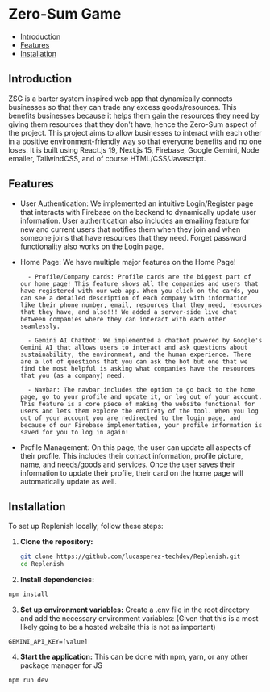 # Zero-Sum Game
- [Introduction](#introduction)
- [Features](#features)
- [Installation](#installation)

## Introduction

ZSG is a barter system inspired web app that dynamically connects businesses so that they can trade any excess goods/resources. This benefits businesses because it helps them gain the resources they need by giving them resources that they don't have, hence the Zero-Sum aspect of the project. This project aims to allow businesses to interact with each other in a positive environment-friendly way so that everyone benefits and no one loses. It is built using React.js 19, Next.js 15, Firebase, Google Gemini, Node emailer, TailwindCSS, and of course HTML/CSS/Javascript.

## Features

- User Authentication: We implemented an intuitive Login/Register page that interacts with Firebase on the backend to dynamically update user information. User authentication also includes an emailing feature for new and current users that notifies them when they join and when someone joins that have resources that they need. Forget password functionality also works on the Login page.
- Home Page: We have multiple major features on the Home Page!

        - Profile/Company cards: Profile cards are the biggest part of our home page! This feature shows all the companies and users that have registered with our web app. When you click on the cards, you can see a detailed description of each company with information like their phone number, email, resources that they need, resources that they have, and also!!! We added a server-side live chat between companies where they can interact with each other seamlessly.
  
        - Gemini AI Chatbot: We implemented a chatbot powered by Google's Gemini AI that allows users to interact and ask questions about sustainability, the environment, and the human experience. There are a lot of questions that you can ask the bot but one that we find the most helpful is asking what companies have the resources that you (as a company) need.
  
        - Navbar: The navbar includes the option to go back to the home page, go to your profile and update it, or log out of your account. This feature is a core piece of making the website functional for users and lets them explore the entirety of the tool. When you log out of your account you are redirected to the login page, and because of our Firebase implementation, your profile information is saved for you to log in again!
- Profile Management: On this page, the user can update all aspects of their profile. This includes their contact information, profile picture, name, and needs/goods and services. Once the user saves their information to update their profile, their card on the home page will automatically update as well. 

## Installation

To set up Replenish locally, follow these steps:

1. **Clone the repository:**

   ```bash
   git clone https://github.com/lucasperez-techdev/Replenish.git
   cd Replenish
   ```
   
2.	**Install dependencies:**
   
   ```bash
   npm install
   ```

 3. **Set up environment variables:**
  Create a .env file in the root directory and add the necessary environment variables:
  (Given that this is a most likely going to be a hosted website this is not as important)

  ```env
  GEMINI_API_KEY=[value]
  ```

  4. **Start the application:**
  This can be done with npm, yarn, or any other package manager for JS
  ```bash
  npm run dev
  ```
